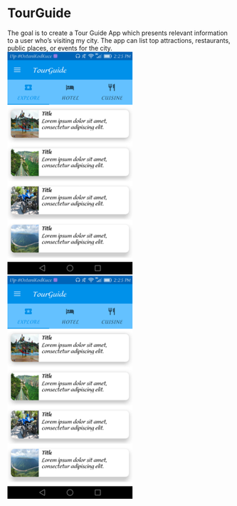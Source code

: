 # TourGuide
The goal is to create a Tour Guide App which presents relevant information to a user who’s visiting my city. The app can list top attractions, restaurants, public places, or events for the city.
<br/>
<img src="image/tourguide.png" width="281"/>
<img src="image/tourguide.png" width="281"/>

